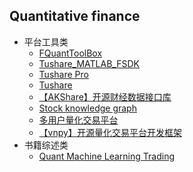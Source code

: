 ## Quantitative finance
* 平台工具类
  * [FQuantToolBox](https://github.com/faruto/FQuantToolBox)<br> 
  * [Tushare_MATLAB_FSDK](https://github.com/faruto/Tushare_MATLAB_FSDK)<br>
  * [Tushare Pro](https://waditu.com/)<br>
  * [Tushare](http://tushare.org/index.html#id6)<br>
  * [【AKShare】开源财经数据接口库](https://github.com/akfamily/akshare)<br>
  * [Stock knowledge graph](https://github.com/lemonhu/stock-knowledge-graph)<br>
  * [多用户量化交易平台](https://github.com/fmzquant/fmz_extend_api_demo)<br>
  * [【vnpy】开源量化交易平台开发框架](https://github.com/vnpy/vnpy)<br>
* 书籍综述类
  * [Quant Machine Learning Trading](https://github.com/grananqvist/Awesome-Quant-Machine-Learning-Trading)<br>
